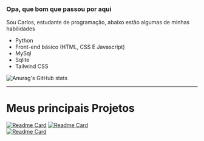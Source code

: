 ### Opa, que bom que passou por aqui

Sou Carlos, estudante de programação, abaixo estão algumas de minhas habilidades

- Python
- Front-end básico (HTML, CSS E Javascript)
- MySql
- Sqlite
- Tailwind CSS

![Anurag's GitHub stats](https://github-readme-stats.vercel.app/api?username=CarlosEduardoAD&show_icons=true&theme=radical)

-------------------------------------------------------------------------------------------------------------------------------------------------------------------------

# Meus principais Projetos

[![Readme Card](https://github-readme-stats.vercel.app/api/pin/?username=CarlosEduardoAD&repo=sherlock_project&theme=algolia)](https://github.com/CarlosEduardoAD/Flyers)<space>
[![Readme Card](https://github-readme-stats.vercel.app/api/pin/?username=CarlosEduardoAD&repo=Flyers&theme=algolia)](https://github.com/CarlosEduardoAD/Sherlock-Project)<br>
[![Readme Card](https://github-readme-stats.vercel.app/api/pin/?username=CarlosEduardoAD&repo=nlw-impulse-projeto&theme=algolia)](https://github.com/CarlosEduardoAD/nlw-impulse-projeto)
